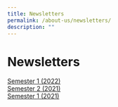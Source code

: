 ```yaml
---
title: Newsletters
permalink: /about-us/newsletters/
description: ""
---
```

# **Newsletters**
 
[Semester 1 (2022)](/files/NorthshorePri_Newsletter_Sem1_2022-C.pdf)  
[Semester 2 (2021)](/files/NorthshorePri_E-Newsletter_Sem2_2021-C.pdf)  
[Semester 1 (2021)](/files/NorthshorePri_Newsletter_Sem1_2021-C.pdf)  
